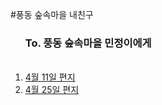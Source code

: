 #풍동 숲속마을 내친구
<!doctype html>
<html>
<head>
<meta charset="utf-8">
</head>


<body>

<ol>
<h3><b>To. 풍동 숲속마을 민정이에게</b></h3><br>

<li><a href="1.html">4월 11일 편지</a></li>
<li><a href="2.html">4월 25일 편지</a></li>
</ol>



</body>



</html>
